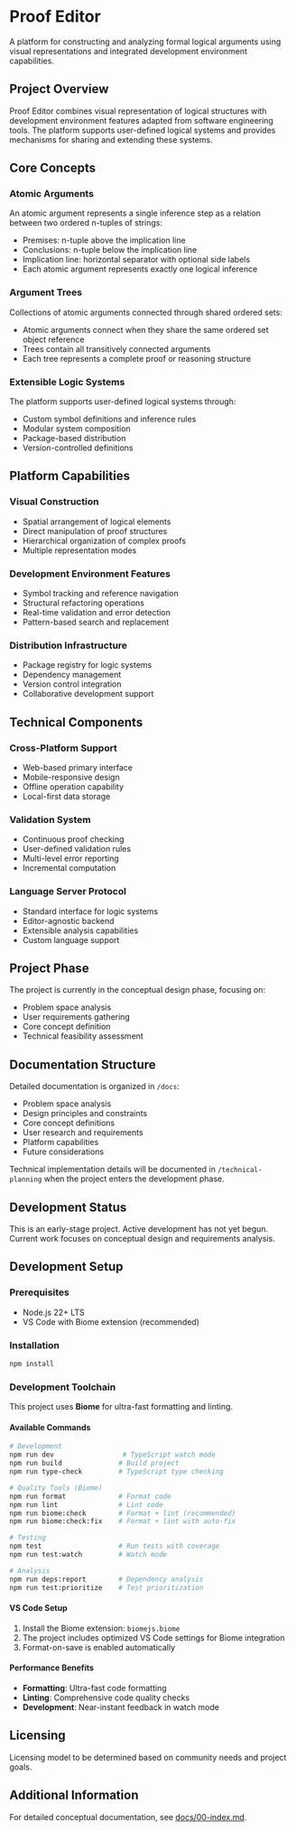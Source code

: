# Proof Editor

A platform for constructing and analyzing formal logical arguments using visual representations and integrated development environment capabilities.

## Project Overview

Proof Editor combines visual representation of logical structures with development environment features adapted from software engineering tools. The platform supports user-defined logical systems and provides mechanisms for sharing and extending these systems.

## Core Concepts

### Atomic Arguments
An atomic argument represents a single inference step as a relation between two ordered n-tuples of strings:
- Premises: n-tuple above the implication line
- Conclusions: n-tuple below the implication line
- Implication line: horizontal separator with optional side labels
- Each atomic argument represents exactly one logical inference

### Argument Trees
Collections of atomic arguments connected through shared ordered sets:
- Atomic arguments connect when they share the same ordered set object reference
- Trees contain all transitively connected arguments
- Each tree represents a complete proof or reasoning structure

### Extensible Logic Systems
The platform supports user-defined logical systems through:
- Custom symbol definitions and inference rules
- Modular system composition
- Package-based distribution
- Version-controlled definitions

## Platform Capabilities

### Visual Construction
- Spatial arrangement of logical elements
- Direct manipulation of proof structures
- Hierarchical organization of complex proofs
- Multiple representation modes

### Development Environment Features
- Symbol tracking and reference navigation
- Structural refactoring operations
- Real-time validation and error detection
- Pattern-based search and replacement

### Distribution Infrastructure
- Package registry for logic systems
- Dependency management
- Version control integration
- Collaborative development support

## Technical Components

### Cross-Platform Support
- Web-based primary interface
- Mobile-responsive design
- Offline operation capability
- Local-first data storage

### Validation System
- Continuous proof checking
- User-defined validation rules
- Multi-level error reporting
- Incremental computation

### Language Server Protocol
- Standard interface for logic systems
- Editor-agnostic backend
- Extensible analysis capabilities
- Custom language support

## Project Phase

The project is currently in the conceptual design phase, focusing on:
- Problem space analysis
- User requirements gathering
- Core concept definition
- Technical feasibility assessment

## Documentation Structure

Detailed documentation is organized in `/docs`:
- Problem space analysis
- Design principles and constraints
- Core concept definitions
- User research and requirements
- Platform capabilities
- Future considerations

Technical implementation details will be documented in `/technical-planning` when the project enters the development phase.

## Development Status

This is an early-stage project. Active development has not yet begun. Current work focuses on conceptual design and requirements analysis.

## Development Setup

### Prerequisites
- Node.js 22+ LTS
- VS Code with Biome extension (recommended)

### Installation
```bash
npm install
```

### Development Toolchain

This project uses **Biome** for ultra-fast formatting and linting.

#### Available Commands
```bash
# Development
npm run dev                 # TypeScript watch mode
npm run build              # Build project
npm run type-check         # TypeScript type checking

# Quality Tools (Biome)
npm run format             # Format code
npm run lint               # Lint code  
npm run biome:check        # Format + lint (recommended)
npm run biome:check:fix    # Format + lint with auto-fix

# Testing
npm test                   # Run tests with coverage
npm run test:watch         # Watch mode

# Analysis
npm run deps:report        # Dependency analysis
npm run test:prioritize    # Test prioritization
```

#### VS Code Setup
1. Install the Biome extension: `biomejs.biome`
2. The project includes optimized VS Code settings for Biome integration
3. Format-on-save is enabled automatically

#### Performance Benefits
- **Formatting**: Ultra-fast code formatting
- **Linting**: Comprehensive code quality checks
- **Development**: Near-instant feedback in watch mode

## Licensing

Licensing model to be determined based on community needs and project goals.

## Additional Information

For detailed conceptual documentation, see [docs/00-index.md](docs/00-index.md).